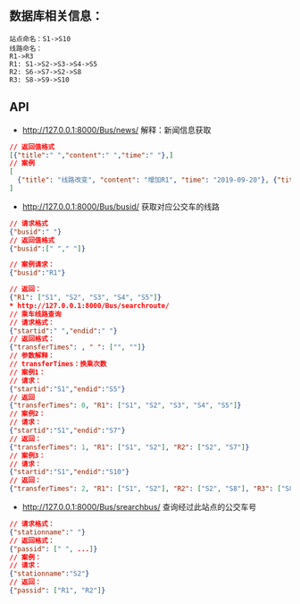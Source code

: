 ## 数据库相关信息：
```
站点命名：S1->S10
线路命名：
R1->R3
R1: S1->S2->S3->S4->S5
R2: S6->S7->S2->S8
R3: S8->S9->S10
```


## API
* http://127.0.0.1:8000/Bus/news/
解释：新闻信息获取
```json
// 返回值格式
[{"title":" ","content":" ","time":" "},]
// 案例
[
  {"title": "线路改变", "content": "增加R1", "time": "2019-09-20"}, {"title": "线路通知", "content": "增加线路R2", "time":"2019-09-20"}, {"title": "线路变更", "content": "增加线路R3", "time":"2019-09-20"}
]
```

* http://127.0.0.1:8000/Bus/busid/
获取对应公交车的线路
```json
// 请求格式
{"busid":" "}
// 返回值格式
{"busid":[" "," "]}

// 案例请求：
{"busid":"R1"}

// 返回：
{"R1": ["S1", "S2", "S3", "S4", "S5"]}
* http://127.0.0.1:8000/Bus/searchroute/
// 乘车线路查询
// 请求格式：
{"startid":" ","endid":" "}
// 返回格式：
{"transferTimes": , " ": ["", ""]}
// 参数解释：
// transferTimes：换乘次数
// 案例1：
// 请求：
{"startid":"S1","endid":"S5"}
// 返回
{"transferTimes": 0, "R1": ["S1", "S2", "S3", "S4", "S5"]}
// 案例2：
// 请求：
{"startid":"S1","endid":"S7"}
// 返回：
{"transferTimes": 1, "R1": ["S1", "S2"], "R2": ["S2", "S7"]}
// 案例3：
// 请求：
{"startid":"S1","endid":"S10"}
// 返回：
{"transferTimes": 2, "R1": ["S1", "S2"], "R2": ["S2", "S8"], "R3": ["S8", "S9", "S10"]}
```

* http://127.0.0.1:8000/Bus/srearchbus/
查询经过此站点的公交车号

```json
// 请求格式：
{"stationname":" "}
// 返回格式：
{"passid": [" ", ...]}
// 案例：
// 请求：
{"stationname":"S2"}
// 返回：
{"passid": ["R1", "R2"]}
```

